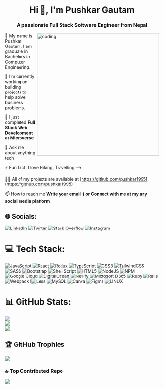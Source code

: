 <h1 align="center">Hi 👋, I'm Pushkar Gautam</h1>
<h3 align="center">A passionate Full Stack Software Engineer from Nepal</h3>
<img align="right" alt="coding" width="400" src="https://mycannabisaccountant.com/wp-content/uploads/2022/02/e87c5693979173.5e7f9c4d14e64.gif">

👋 My name is Pushkar Gautam, I am graduate in Bachelors in Computer Engineering.

🔭 I’m currently working on building projects to help solve business problems.

🌱 I just completed **Full Stack Web Development at Microverse** 
    
💬 Ask me about anything tech 

⚡ Fun fact: I love Hiking, Travelling -->

👨‍💻 All of my projects are available at [https://github.com/pushkar1995](https://github.com/pushkar1995)

📫 How to reach me **Write your email :) or Connect with me at my any social media platform**

## 🌐 Socials:
[![LinkedIn](https://img.shields.io/badge/LinkedIn-%230077B5.svg?logo=linkedin&logoColor=white)](https://www.linkedin.com/in/pushkar-gautam/)
[![Twitter](https://img.shields.io/badge/Twitter-%231DA1F2.svg?logo=Twitter&logoColor=white)](https://twitter.com/Pushkar9951)
[![Stack Overflow](https://img.shields.io/badge/-Stackoverflow-FE7A16?logo=stack-overflow&logoColor=white)](https://stackoverflow.com/users/10170666/pushkar-gautam) 
[![Instagram](https://img.shields.io/badge/Instagram-%23E4405F.svg?logo=Instagram&logoColor=white)](https://www.instagram.com/puskar____/) 

# 💻 Tech Stack:
![JavaScript](https://img.shields.io/badge/javascript-%23323330.svg?style=for-the-badge&logo=javascript&logoColor=%23F7DF1E) ![React](https://img.shields.io/badge/react-%2320232a.svg?style=for-the-badge&logo=react&logoColor=%2361DAFB) ![Redux](https://img.shields.io/badge/redux-%23593d88.svg?style=for-the-badge&logo=redux&logoColor=white) ![TypeScript](https://img.shields.io/badge/typescript-%23007ACC.svg?style=for-the-badge&logo=typescript&logoColor=white) ![CSS3](https://img.shields.io/badge/css3-%231572B6.svg?style=for-the-badge&logo=css3&logoColor=white) ![TailwindCSS](https://img.shields.io/badge/tailwindcss-%2338B2AC.svg?style=for-the-badge&logo=tailwind-css&logoColor=white) ![SASS](https://img.shields.io/badge/SASS-hotpink.svg?style=for-the-badge&logo=SASS&logoColor=white) ![Bootstrap](https://img.shields.io/badge/bootstrap-%23563D7C.svg?style=for-the-badge&logo=bootstrap&logoColor=white) ![Shell Script](https://img.shields.io/badge/shell_script-%23121011.svg?style=for-the-badge&logo=gnu-bash&logoColor=white) ![HTML5](https://img.shields.io/badge/html5-%23E34F26.svg?style=for-the-badge&logo=html5&logoColor=white) ![NodeJS](https://img.shields.io/badge/NodeJS-%233F4F75.svg?style=for-the-badge&logo=nodejs&logoColor=white) ![NPM](https://img.shields.io/badge/npm-%23E34F26.svg?style=for-the-badge&logo=npm&logoColor=white) ![Google Cloud](https://img.shields.io/badge/Google%20Cloud-%234285F4.svg?style=for-the-badge&logo=google-cloud&logoColor=white) ![DigitalOcean](https://img.shields.io/badge/DigitalOcean%20Cloud-%234285F4.svg?style=for-the-badge&logo=digitalocean&logoColor=white) ![Netlify](https://img.shields.io/badge/netlify-%23000000.svg?style=for-the-badge&logo=netlify&logoColor=#00C7B7) ![Microsoft D365](https://img.shields.io/badge/MicrosoftD365-F80000?style=for-the-badge&logo=microsoftd365&logoColor=white)
![Ruby](https://img.shields.io/badge/ruby-%23CC342D.svg?style=for-the-badge&logo=ruby&logoColor=white) ![Rails](https://img.shields.io/badge/rails-%23CC0000.svg?style=for-the-badge&logo=ruby-on-rails&logoColor=white)  ![Webpack](https://img.shields.io/badge/webpack-%2335495e.svg?style=for-the-badge&logo=webpack&logoColor=%234FC08D) !![Less](https://img.shields.io/badge/less-2B4C80?style=for-the-badge&logo=less&logoColor=white)  ![MySQL](https://img.shields.io/badge/mysql-%2300f.svg?style=for-the-badge&logo=mysql&logoColor=white) ![Canva](https://img.shields.io/badge/Canva-%2300C4CC.svg?style=for-the-badge&logo=Canva&logoColor=white) ![Figma](https://img.shields.io/badge/figma-%23F24E1E.svg?style=for-the-badge&logo=figma&logoColor=white) ![LINUX](https://img.shields.io/badge/Linux-FCC624?style=for-the-badge&logo=linux&logoColor=black)

# 📊 GitHub Stats:
![](https://github-readme-stats.vercel.app/api?username=pushkar1995&theme=radical&hide_border=false&include_all_commits=false&count_private=false)<br/>
![](https://github-readme-streak-stats.herokuapp.com/?user=pushkar1995&theme=radical&hide_border=false)<br/>
![](https://github-readme-stats.vercel.app/api/top-langs/?username=pushkar1995&theme=radical&hide_border=false&include_all_commits=false&count_private=false&layout=compact)

## 🏆 GitHub Trophies
![](https://github-profile-trophy.vercel.app/?username=pushkar1995&theme=radical&no-frame=false&no-bg=true&margin-w=4)

### 🔝 Top Contributed Repo
![](https://github-contributor-stats.vercel.app/api?username=pushkar1995&limit=5&theme=radical&combine_all_yearly_contributions=true)